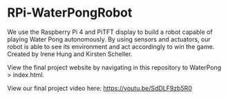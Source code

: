 # RPi-WaterPongRobot
We use the Raspberry Pi 4 and PiTFT display to build a robot capable of playing Water Pong autonomously. By using sensors and actuators, our robot is able to see its environment and act accordingly to win the game. Created by Irene Hung and Kirsten Scheller.

View the final project website by navigating in this repository to WaterPong > index.html.

View our final project video here: https://youtu.be/SdDLF9zb5R0
